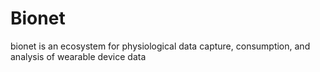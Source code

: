 # Bionet
bionet is an ecosystem for physiological data capture, consumption, and analysis of wearable device data
